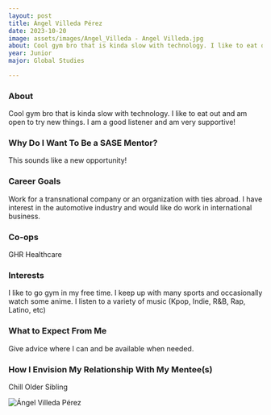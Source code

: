 ```yaml
---
layout: post
title: Ángel Villeda Pérez 
date: 2023-10-20
image: assets/images/Angel_Villeda - Angel Villeda.jpg
about: Cool gym bro that is kinda slow with technology. I like to eat out and am open to try new things. I am a good listener and am very supportive!
year: Junior
major: Global Studies

---
```


### About

Cool gym bro that is kinda slow with technology. I like to eat out and am open to try new things. I am a good listener and am very supportive!

### Why Do I Want To Be a SASE Mentor?

This sounds like a new opportunity!

### Career Goals

Work for a transnational company or an organization with ties abroad. I have interest in the automotive industry and would like do work in international business.

### Co-ops

GHR Healthcare

### Interests

I like to go gym in my free time. I keep up with many sports and occasionally watch some anime. I listen to a variety of music (Kpop, Indie, R&B, Rap, Latino, etc)

### What to Expect From Me

Give advice where I can and be available when needed. 

### How I Envision My Relationship With My Mentee(s) 

Chill Older Sibling

<div class="text-center my-5">
    <img src="https://sase-drexel.github.io/mentorship-2023/assets/images/Angel_Villeda - Angel Villeda.jpg" alt="Ángel Villeda Pérez" class="rounded post-img" />
</div>
